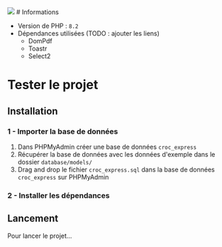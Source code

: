 <img src = 'https://i.ibb.co/QPFk1cq/Croc-Express.png'>
# Informations

- Version de PHP : `8.2`
- Dépendances utilisées (TODO : ajouter les liens)
  - DomPdf
  - Toastr
  - Select2

# Tester le projet

## Installation

### 1 - Importer la base de données

1. Dans PHPMyAdmin créer une base de données `croc_express`
2. Récupérer la base de données avec les données d'exemple dans le dossier `database/models/`
3. Drag and drop le fichier `croc_express.sql` dans la base de données `croc_express` sur PHPMyAdmin

### 2 - Installer les dépendances

## Lancement

Pour lancer le projet…
